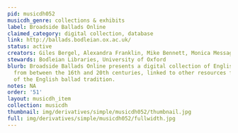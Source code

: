 ```yaml
---
pid: musicdh052
musicdh_genre: collections & exhibits
label: Broadside Ballads Online
claimed_category: digital collection, database
link: http://ballads.bodleian.ox.ac.uk/
status: active
creators: Giles Bergel, Alexandra Franklin, Mike Bennett, Monica Messaggi Kaya
stewards: Bodleian Libraries, University of Oxford
blurb: Broadside Ballads Online presents a digital collection of English printed ballad-sheets
  from between the 16th and 20th centuries, linked to other resources for the study
  of the English ballad tradition.
notes: NA
order: '51'
layout: musicdh_item
collection: musicdh
thumbnail: img/derivatives/simple/musicdh052/thumbnail.jpg
full: img/derivatives/simple/musicdh052/fullwidth.jpg
---
```

